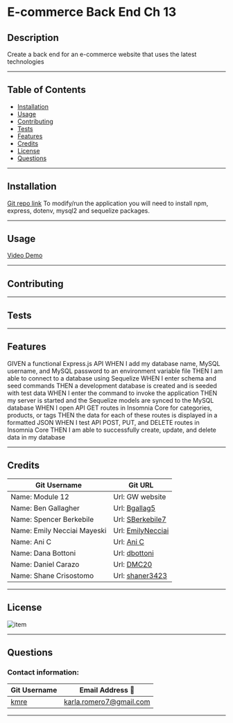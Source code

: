 # E-commerce Back End Ch 13

## Description
Create a back end for an e-commerce website that uses the latest technologies

---

## Table of Contents

* [Installation](#installation)
* [Usage](#usage)
* [Contributing](#contributing)
* [Tests](#tests)
* [Features](#features)
* [Credits](#credits)
* [License](#license)
* [Questions](#questions)

---

## Installation
[Git repo link](https://github.com/kmre/orm_13_ECBE.git)
To modify/run the application you will need to install npm, express, dotenv, mysql2 and sequelize packages.

---

## Usage
[Video Demo](#)

---

## Contributing

---

## Tests

---

## Features
GIVEN a functional Express.js API
WHEN I add my database name, MySQL username, and MySQL password to an environment variable file
THEN I am able to connect to a database using Sequelize
WHEN I enter schema and seed commands
THEN a development database is created and is seeded with test data
WHEN I enter the command to invoke the application
THEN my server is started and the Sequelize models are synced to the MySQL database
WHEN I open API GET routes in Insomnia Core for categories, products, or tags
THEN the data for each of these routes is displayed in a formatted JSON
WHEN I test API POST, PUT, and DELETE routes in Insomnia Core
THEN I am able to successfully create, update, and delete data in my database

---

## Credits

|Git Username|Git URL|
|------------|-----------------------|
|Name: Module 12| Url: GW website| 
|Name: Ben Gallagher| Url: [Bgallag5](https://github.com/Bgallag5)|
|Name: Spencer Berkebile| Url: [SBerkebile7](https://github.com/SBerkebile7)| 
|Name: Emily Necciai Mayeski| Url: [EmilyNecciai](https://github.com/EmilyNecciai)|
|Name: Ani C| Url: [Ani C](#)|
|Name: Dana Bottoni| Url: [dbottoni](https://github.com/dbottoni)|
|Name: Daniel Carazo| Url: [DMC20 ](https://github.com/DMC20)|
|Name: Shane Crisostomo| Url: [shaner3423](https://github.com/shaner3423)|

---

## License
![item](https://img.shields.io/static/v1?label=license&message=MIT&color=green) 

---

## Questions

### Contact information:

|Git Username|Email Address :e-mail: |
|------------|-----------------------|
|[kmre](https://github.com/kmre)|karla.romero7@gmail.com|

---
